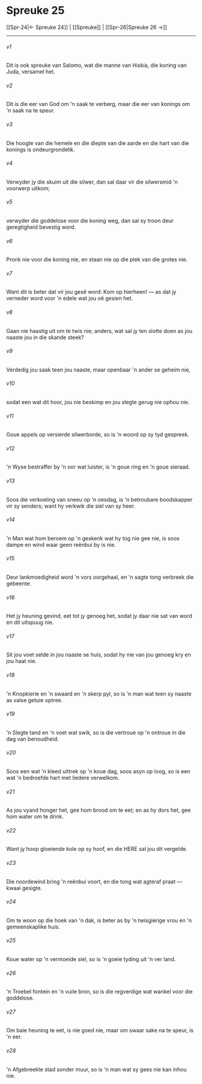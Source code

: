 # Spreuke 25

[[Spr-24|← Spreuke 24]] | [[Spreuke]] | [[Spr-26|Spreuke 26 →]]
***

###### v1
Dit is ook spreuke van Salomo, wat die manne van Hiskía, die koning van Juda, versamel het. 
###### v2
Dit is die eer van God om 'n saak te verberg, maar die eer van konings om 'n saak na te speur. 
###### v3
Die hoogte van die hemele en die diepte van die aarde en die hart van die konings is ondeurgrondelik. 
###### v4
Verwyder jy die skuim uit die silwer, dan sal daar vir die silwersmid 'n voorwerp uitkom; 
###### v5
verwyder die goddelose voor die koning weg, dan sal sy troon deur geregtigheid bevestig word. 
###### v6
Pronk nie voor die koning nie, en staan nie op die plek van die grotes nie. 
###### v7
Want dit is beter dat vir jou gesê word: Kom op hierheen! — as dat jy verneder word voor 'n edele wat jou oë gesien het. 
###### v8
Gaan nie haastig uit om te twis nie; anders, wat sal jy ten slotte doen as jou naaste jou in die skande steek? 
###### v9
Verdedig jou saak teen jou naaste, maar openbaar 'n ander se geheim nie, 
###### v10
sodat een wat dit hoor, jou nie beskimp en jou slegte gerug nie ophou nie. 
###### v11
Goue appels op versierde silwerborde, so is 'n woord op sy tyd gespreek. 
###### v12
'n Wyse bestraffer by 'n oor wat luister, is 'n goue ring en 'n goue sieraad. 
###### v13
Soos die verkoeling van sneeu op 'n oesdag, is 'n betroubare boodskapper vir sy senders; want hy verkwik die siel van sy heer. 
###### v14
'n Man wat hom beroem op 'n geskenk wat hy tog nie gee nie, is soos dampe en wind waar geen reënbui by is nie. 
###### v15
Deur lankmoedigheid word 'n vors oorgehaal, en 'n sagte tong verbreek die gebeente. 
###### v16
Het jy heuning gevind, eet tot jy genoeg het, sodat jy daar nie sat van word en dit uitspuug nie. 
###### v17
Sit jou voet selde in jou naaste se huis, sodat hy nie van jou genoeg kry en jou haat nie. 
###### v18
'n Knopkierie en 'n swaard en 'n skerp pyl, so is 'n man wat teen sy naaste as valse getuie optree. 
###### v19
'n Slegte tand en 'n voet wat swik, so is die vertroue op 'n ontroue in die dag van benoudheid. 
###### v20
Soos een wat 'n kleed uittrek op 'n koue dag, soos asyn op loog, so is een wat 'n bedroefde hart met liedere verwelkom. 
###### v21
As jou vyand honger het, gee hom brood om te eet; en as hy dors het, gee hom water om te drink. 
###### v22
Want jy hoop gloeiende kole op sy hoof, en die HERE sal jou dit vergelde. 
###### v23
Die noordewind bring 'n reënbui voort, en die tong wat agteraf praat — kwaai gesigte. 
###### v24
Om te woon op die hoek van 'n dak, is beter as by 'n twisgierige vrou en 'n gemeenskaplike huis. 
###### v25
Koue water op 'n vermoeide siel, so is 'n goeie tyding uit 'n ver land. 
###### v26
'n Troebel fontein en 'n vuile bron, so is die regverdige wat wankel voor die goddelose. 
###### v27
Om baie heuning te eet, is nie goed nie, maar om swaar sake na te speur, is 'n eer. 
###### v28
'n Afgebreekte stad sonder muur, so is 'n man wat sy gees nie kan inhou nie. 
